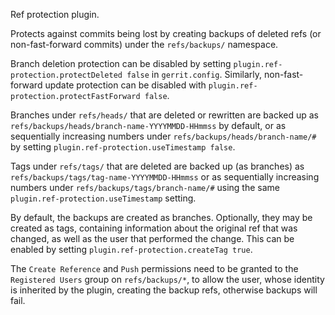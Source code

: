 Ref protection plugin.

Protects against commits being lost by creating backups of deleted refs 
(or non-fast-forward commits) under the `refs/backups/` namespace.

Branch deletion protection can be disabled by setting 
`plugin.ref-protection.protectDeleted false` in `gerrit.config`.
Similarly, non-fast-forward update protection can be disabled with
`plugin.ref-protection.protectFastForward false`.

Branches under `refs/heads/` that are deleted or rewritten are backed up
as `refs/backups/heads/branch-name-YYYYMMDD-HHmmss` by default, or as
sequentially increasing numbers under `refs/backups/heads/branch-name/#`
by setting `plugin.ref-protection.useTimestamp false`.

Tags under `refs/tags/` that are deleted are backed up (as branches) as
`refs/backups/tags/tag-name-YYYYMMDD-HHmmss` or as sequentially
increasing numbers under `refs/backups/tags/branch-name/#` using the same
`plugin.ref-protection.useTimestamp` setting.

By default, the backups are created as branches.  Optionally, they may
be created as tags, containing information about the original ref that
was changed, as well as the user that performed the change.  This can
be enabled by setting `plugin.ref-protection.createTag true`.

The `Create Reference` and `Push` permissions need to be granted to the
`Registered Users` group on `refs/backups/*`, to allow the user, whose identity
is inherited by the plugin, creating the backup refs, otherwise backups will fail.
